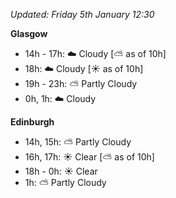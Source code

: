 *Updated: Friday 5th January 12:30*

**Glasgow**

* 14h - 17h: :cloud: Cloudy [:partly_sunny: as of 10h]
* 18h: :cloud: Cloudy [:sunny: as of 10h]
* 19h - 23h: :partly_sunny: Partly Cloudy
* 0h, 1h: :cloud: Cloudy

**Edinburgh**

* 14h, 15h: :partly_sunny: Partly Cloudy
* 16h, 17h: :sunny: Clear [:partly_sunny: as of 10h]
* 18h - 0h: :sunny: Clear
* 1h: :partly_sunny: Partly Cloudy
